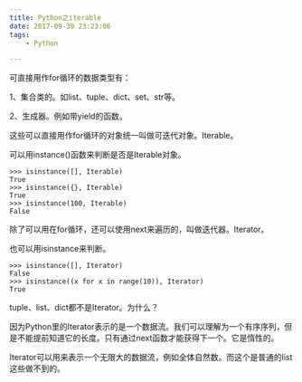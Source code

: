 ```yaml
---
title: Python之iterable
date: 2017-09-30 23:23:06
tags:
	- Python

---
```




可直接用作for循环的数据类型有：

1、集合类的。如list、tuple、dict、set、str等。

2、生成器。例如带yield的函数。

这些可以直接用作for循环的对象统一叫做可迭代对象。Iterable。

可以用instance()函数来判断是否是Iterable对象。

```
>>> isinstance([], Iterable)
True
>>> isinstance({}, Iterable)
True
>>> isinstance(100, Iterable)
False
```

除了可以用在for循环，还可以使用next来遍历的，叫做迭代器。Iterator。

也可以用isinstance来判断。

```
>>> isinstance([], Iterator)
False
>>> isinstance((x for x in range(10)), Iterator)
True
```

tuple、list、dict都不是Iterator。为什么？

因为Python里的Iterator表示的是一个数据流。我们可以理解为一个有序序列，但是不能提前知道它的长度。只有通过next函数才能获得下一个。它是惰性的。

Iterator可以用来表示一个无限大的数据流，例如全体自然数。而这个是普通的list这些做不到的。




